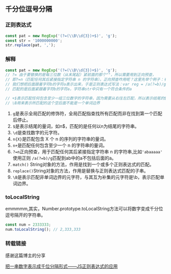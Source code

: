 ## 千分位逗号分隔

### 正则表达式

```js
const pat = new RegExp('(?=(\\B\\d{3})+$)', 'g');
const str = '1000000000';
str.replace(pat, ',');
```

### 解释

```js
const pat = new RegExp('(?=(\\B\\d{3})+$)', 'g');
// ?= 由于要替换的是每三位数（从末尾起）紧前面的那个""，所以需要用到正向预查，
// 即?=n（匹配任何其后紧接指定字符串 n 的字符串）。正向预查咋用呢？这里先举个例子：有一个字符串var str = "abaaaaa";
// 我们想把后面跟着字符b的字符a表示出来，于是正则表达式写法：var reg = /a(?=b)/g;
// 匹配的是后面紧跟着字符b的字符a，字符串str中只有一个符合条件的a

// +$表示匹配任何包含至少一组三位数字的字符串，因为需要从右往左匹配，所以表示结尾的$是必须要有的。
// \B用来表示所匹配的这个空后面不能是一个单词边界
```

1. `g`是表示全局匹配的修饰符，全局匹配指查找所有匹配而非在找到第一个匹配后停止。
2. `$`是表示结尾的量词，如n$，匹配的是任何以n为结尾的字符串。
3. `\d`是查找数字的元字符。
4. `n{X}`是匹配包含 X 个 n 的序列的字符串的量词。
5. `n+`是匹配任何包含至少一个 n 的字符串的量词。
6. `?=n`正向预查，用于匹配任何其后紧接指定字符串 n 的字符串,比如`'abaaaaa'` 使用正则 `/a(?=b)/g`匹配到ab中的a不包括后面的a。
7. `match()` String对象的方法，作用是找到一个或多个正则表达式的匹配。
8. `replace()`String对象的方法，作用是替换与正则表达式匹配的子串。
9. `\B`是表示匹配非单词边界的元字符，与其互为补集的元字符是\b，表示匹配单词边界。

### toLocalString

emmmmm,其实，Number.prototype.toLocalString方法可以将数字变成千分位逗号隔开的字符串。

```js
const num = 2333333;
num.toLocalString(); // 2,333,333
```

### 转载链接

感谢这篇博主的分享

[把一串数字表示成千位分隔形式——JS正则表达式的应用](https://juejin.im/post/5abb5b01f265da237f1e5a92?utm_medium=hao.caibaojian.com&utm_source=hao.caibaojian.com)
